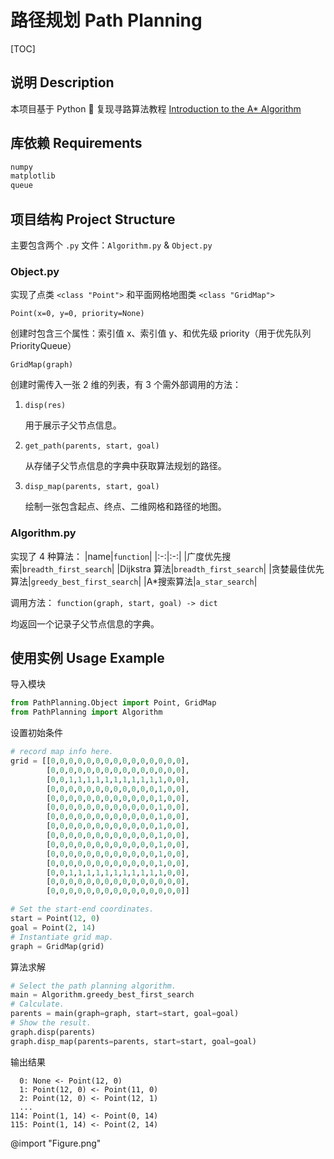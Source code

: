 # 路径规划 Path Planning

[TOC]

## 说明 Description

本项目基于 Python 🐍 复现寻路算法教程 [Introduction to the A* Algorithm](https://www.redblobgames.com/pathfinding/a-star/introduction.html)

## 库依赖 Requirements
```txt
numpy
matplotlib
queue
```

## 项目结构 Project Structure

主要包含两个 `.py` 文件：`Algorithm.py` & `Object.py`

### Object.py

实现了点类 `<class "Point">` 和平面网格地图类 `<class "GridMap">`

`Point(x=0, y=0, priority=None)`

创建时包含三个属性：索引值 x、索引值 y、和优先级 priority（用于优先队列 PriorityQueue）

`GridMap(graph)`

创建时需传入一张 2 维的列表，有 3 个需外部调用的方法：

1. `disp(res)`

    用于展示子父节点信息。

2. `get_path(parents, start, goal)`

    从存储子父节点信息的字典中获取算法规划的路径。

3. `disp_map(parents, start, goal)`

    绘制一张包含起点、终点、二维网格和路径的地图。

### Algorithm.py

实现了 4 种算法：
|name|`function`|
|:-:|:-:|
|广度优先搜索|`breadth_first_search`|
|Dijkstra 算法|`breadth_first_search`|
|贪婪最佳优先算法|`greedy_best_first_search`|
|A*搜索算法|`a_star_search`|

调用方法： 
`function(graph, start, goal) -> dict`

均返回一个记录子父节点信息的字典。


## 使用实例 Usage Example
导入模块
```python
from PathPlanning.Object import Point, GridMap
from PathPlanning import Algorithm
```

设置初始条件
```python
# record map info here.
grid = [[0,0,0,0,0,0,0,0,0,0,0,0,0,0,0],
        [0,0,0,0,0,0,0,0,0,0,0,0,0,0,0],
        [0,0,1,1,1,1,1,1,1,1,1,1,1,0,0],
        [0,0,0,0,0,0,0,0,0,0,0,0,1,0,0],
        [0,0,0,0,0,0,0,0,0,0,0,0,1,0,0],
        [0,0,0,0,0,0,0,0,0,0,0,0,1,0,0],
        [0,0,0,0,0,0,0,0,0,0,0,0,1,0,0],
        [0,0,0,0,0,0,0,0,0,0,0,0,1,0,0],
        [0,0,0,0,0,0,0,0,0,0,0,0,1,0,0],
        [0,0,0,0,0,0,0,0,0,0,0,0,1,0,0],
        [0,0,0,0,0,0,0,0,0,0,0,0,1,0,0],
        [0,0,0,0,0,0,0,0,0,0,0,0,1,0,0],
        [0,0,1,1,1,1,1,1,1,1,1,1,1,0,0],
        [0,0,0,0,0,0,0,0,0,0,0,0,0,0,0],
        [0,0,0,0,0,0,0,0,0,0,0,0,0,0,0]]

# Set the start-end coordinates.
start = Point(12, 0)
goal = Point(2, 14)
# Instantiate grid map.
graph = GridMap(grid)
```

算法求解
```python
# Select the path planning algorithm.
main = Algorithm.greedy_best_first_search
# Calculate.
parents = main(graph=graph, start=start, goal=goal)
# Show the result.
graph.disp(parents)
graph.disp_map(parents=parents, start=start, goal=goal)
```
输出结果
```
  0: None <- Point(12, 0)
  1: Point(12, 0) <- Point(11, 0)
  2: Point(12, 0) <- Point(12, 1)
  ...
114: Point(1, 14) <- Point(0, 14)
115: Point(1, 14) <- Point(2, 14)
```

@import "Figure.png"